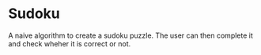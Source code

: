 # Sudoku
A naive algorithm to create a sudoku puzzle. The user can then complete it and check wheher it is correct or not.
